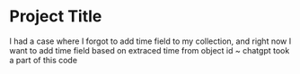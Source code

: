 
# Project Title

I had a case where I forgot to add time field to my collection, and right now I want to add time field based on extraced time from object id ~ chatgpt took a part of this code

